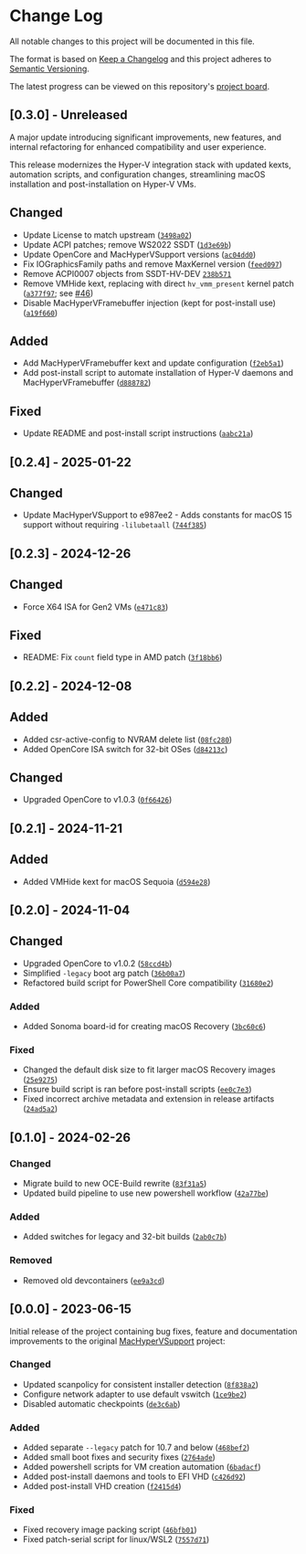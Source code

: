 # Change Log
All notable changes to this project will be documented in this file.
 
The format is based on [Keep a Changelog](http://keepachangelog.com/)
and this project adheres to [Semantic Versioning](http://semver.org/).

The latest progress can be viewed on this repository's [project board](#).

## [0.3.0] - Unreleased

A major update introducing significant improvements, new features, and internal refactoring for enhanced compatibility and user experience.

This release modernizes the Hyper-V integration stack with updated kexts, automation scripts, and configuration changes, streamlining macOS installation and post-installation on Hyper-V VMs.

## Changed
- Update License to match upstream ([`3498a02`](https://github.com/Qonfused/OSX-Hyper-V/pull/40/commits/3498a023644184ec8086442365b64cf12998212e))
- Update ACPI patches; remove WS2022 SSDT ([`1d3e69b`](https://github.com/Qonfused/OSX-Hyper-V/pull/40/commits/1d3e69bf29af5e50e7350259bacfd2908c815d06))
- Update OpenCore and MacHyperVSupport versions ([`ac04dd0`](https://github.com/Qonfused/OSX-Hyper-V/pull/40/commits/ac04dd034665250b9c3320b3b12aa2988b370a77))
- Fix IOGraphicsFamily paths and remove MaxKernel version ([`feed097`](https://github.com/Qonfused/OSX-Hyper-V/pull/40/commits/feed09783784373528a4ba9e934339eda1c0fe1e))
- Remove ACPI0007 objects from SSDT-HV-DEV [`238b571`](https://github.com/Qonfused/OSX-Hyper-V/pull/40/commits/238b571e16ef857ffa5eaf7a390f16162774f7fa)
- Remove VMHide kext, replacing with direct `hv_vmm_present` kernel patch ([`a377f97`](https://github.com/Qonfused/OSX-Hyper-V/pull/40/commits/a377f977d1c4b48d4630c5c48fa4006474b9196f); see [#46](https://github.com/Qonfused/OSX-Hyper-V/issues/46#issuecomment-2813907377))
- Disable MacHyperVFramebuffer injection (kept for post-install use) ([`a19f660`](https://github.com/Qonfused/OSX-Hyper-V/pull/40/commits/a19f660b95e1e4f397c9b0ccb581496e3cf0b725))

## Added
- Add MacHyperVFramebuffer kext and update configuration ([`f2eb5a1`](https://github.com/Qonfused/OSX-Hyper-V/pull/40/commits/f2eb5a1b88d3fe802df57e40135049dab2d98351))
- Add post-install script to automate installation of Hyper-V daemons and MacHyperVFramebuffer ([`d888782`](https://github.com/Qonfused/OSX-Hyper-V/pull/40/commits/d888782fbb726e762a80d35609d03ed497bc93b3))

## Fixed
- Update README and post-install script instructions ([`aabc21a`](https://github.com/Qonfused/OSX-Hyper-V/pull/40/commits/aabc21a61cc1d098eea4b5becf277f6f35ed06f4))

## [0.2.4] - 2025-01-22

## Changed
- Update MacHyperVSupport to e987ee2 - Adds constants for macOS 15 support without requiring `-lilubetaall` ([`744f385`](https://github.com/Qonfused/OSX-Hyper-V/commit/744f3850f0e41e2c7ca24f5f183af230e3215dac))

## [0.2.3] - 2024-12-26

## Changed
- Force X64 ISA for Gen2 VMs ([`e471c83`](https://github.com/Qonfused/OSX-Hyper-V/commit/e471c834bde52f10362898b5ce9319fd6b50e4e3))

## Fixed
- README: Fix `count` field type in AMD patch ([`3f18bb6`](https://github.com/Qonfused/OSX-Hyper-V/commit/3f18bb62974b48426ec27d6e05f8a53c996f0580))

## [0.2.2] - 2024-12-08

## Added
- Added csr-active-config to NVRAM delete list ([`08fc280`](https://github.com/Qonfused/OSX-Hyper-V/commit/08fc28037db79ad947983d108787aa765c545298))
- Added OpenCore ISA switch for 32-bit OSes ([`d84213c`](https://github.com/Qonfused/OSX-Hyper-V/commit/d84213c58480bd2f75150f1a094203f2e7513c0a))

## Changed
- Upgraded OpenCore to v1.0.3 ([`0f66426`](https://github.com/Qonfused/OSX-Hyper-V/commit/0f664268253389eb70388cd5ed229c8e42e3db97))

## [0.2.1] - 2024-11-21

## Added
- Added VMHide kext for macOS Sequoia ([`d594e28`](https://github.com/Qonfused/OSX-Hyper-V/commit/d594e28e791a432a84ad665f674fa1b576fb132b))

## [0.2.0] - 2024-11-04

## Changed
- Upgraded OpenCore to v1.0.2 ([`58ccd4b`](https://github.com/Qonfused/OSX-Hyper-V/commit/58ccd4b6e1c6492fab0d704d4b2bf24b834e56f7))
- Simplified `-legacy` boot arg patch ([`36b00a7`](https://github.com/Qonfused/OSX-Hyper-V/commit/36b00a73eaf1bee4ab42b07c70f1900e7500db10))
- Refactored build script for PowerShell Core compatibility ([`31680e2`](https://github.com/Qonfused/OSX-Hyper-V/commit/31680e2a762059555ae85407db450f625cf5d939))

### Added
- Added Sonoma board-id for creating macOS Recovery ([`3bc60c6`](https://github.com/Qonfused/OSX-Hyper-V/commit/3bc60c6a2d7b5b17603123b0565d795870dfa089))

### Fixed
- Changed the default disk size to fit larger macOS Recovery images ([`25e9275`](https://github.com/Qonfused/OSX-Hyper-V/commit/25e92751264f71671e4c1287744a211d87b49482))
- Ensure build script is ran before post-install scripts ([`ee0c7e3`](https://github.com/Qonfused/OSX-Hyper-V/commit/ee0c7e3760e9b0c191fbae5fff124ef78afba0cf))
- Fixed incorrect archive metadata and extension in release artifacts ([`24ad5a2`](https://github.com/Qonfused/OSX-Hyper-V/commit/24ad5a2decd27c34ea906e23ec465e685eee756f))

## [0.1.0] - 2024-02-26

### Changed
- Migrate build to new OCE-Build rewrite ([`83f31a5`](https://github.com/Qonfused/OSX-Hyper-V/pull/4/commits/83f31a53f26d0d3451ffc9215564bc8e156cb8cb))
- Updated build pipeline to use new powershell workflow ([`42a77be`](https://github.com/Qonfused/OSX-Hyper-V/pull/4/commits/42a77be235c4bccccf6664708b5547bd68008147))

### Added
- Added switches for legacy and 32-bit builds ([`2ab0c7b`](https://github.com/Qonfused/OSX-Hyper-V/pull/4/commits/2ab0c7b2b214886be6c2cc6da0595e4ff1e08b2a))

### Removed
- Removed old devcontainers ([`ee9a3cd`](https://github.com/Qonfused/OSX-Hyper-V/pull/4/commits/ee9a3cdcae8bf1322502705bc39f43429db2da13))

## [0.0.0] - 2023-06-15

Initial release of the project containing bug fixes, feature and documentation improvements to the original [MacHyperVSupport](https://github.com/acidanthera/MacHyperVSupport) project:

### Changed
- Updated scanpolicy for consistent installer detection ([`8f838a2`](https://github.com/Qonfused/OSX-Hyper-V/commit/8f838a2342af58ccc568ac590f850df6771c6eb9))
- Configure network adapter to use default vswitch ([`1ce9be2`](https://github.com/Qonfused/OSX-Hyper-V/commit/1ce9be20a0e7f2a1a7980b5c9f80003bf228c9b9))
- Disabled automatic checkpoints ([`de3c6ab`](https://github.com/Qonfused/OSX-Hyper-V/commit/de3c6ab29b2b9903c1e2281f6b1d8a6fe98373a8))

### Added
- Added separate `--legacy` patch for 10.7 and below ([`468bef2`](https://github.com/Qonfused/OSX-Hyper-V/commit/468bef2c552e661982de3c7cb8091a1ddd9fd495))
- Added small boot fixes and security fixes ([`2764ade`](https://github.com/Qonfused/OSX-Hyper-V/commit/2764ade116b944e8b8ace6dbf183609356d8c02e))
- Added powershell scripts for VM creation automation ([`6badacf`](https://github.com/Qonfused/OSX-Hyper-V/commit/6badacfccf32c3a818fe5ea61eddbad04c8d9738))
- Added post-install daemons and tools to EFI VHD ([`c426d92`](https://github.com/Qonfused/OSX-Hyper-V/commit/c426d928ba7d2afe4bee16b8c56244668d9fec2b))
- Added post-install VHD creation ([`f2415d4`](https://github.com/Qonfused/OSX-Hyper-V/commit/f2415d41160f79d66591fe4dda1532aa92b6c9c0))

### Fixed
- Fixed recovery image packing script ([`46bfb01`](https://github.com/Qonfused/OSX-Hyper-V/commit/46bfb01c4c38abc0a75f3d5ae410184538754c6a))
- Fixed patch-serial script for linux/WSL2 ([`7557d71`](https://github.com/Qonfused/OSX-Hyper-V/commit/7557d713a5a0551ccd5ac0c40fc0356a1cac1dc5))
